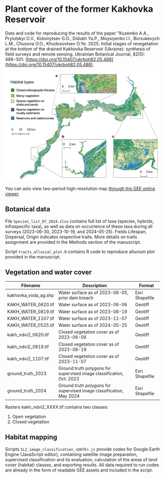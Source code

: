 # Plant cover of the former Kakhovka Reservoir
Data and code for reproducing the results of the paper "Kuzemko A.A., Prylutskyi O.V., Kolomytsev G.O., Didukh Ya.P., Moysiyenko I.I., Borsukevych L.M., Chusova O.O., Khodosovtsev O.Ye. 2025. Initial stages of revegetation at the bottom of the drained Kakhovka Reservoir (Ukraine): synthesis of field surveys and remote sensing. Ukrainian Botanical Journal, 82(5): 488−501. [https://doi.org/10.15407/ukrbotj82.05.488](https://doi.org/10.15407/ukrbotj82.05.488).

![Habitats of the former Kakhovka reservoir, as of October 2023](https://github.com/olehprylutskyi/kakhovka_vegetation_habitats/blob/main/habitat_map_2023.png)

You can aslo view two-period high-resolution map [through the GEE online viewer](https://ee-olegpril12.projects.earthengine.app/view/kakhovka-habitat-map-oct-2023).

## Botanical data
File `Species_list_07_2024.xlsx` contains full list of taxa (species, hybrids, infraspecific taxa), as well as data on occurrence of these taxa during all surveys (2023-06-30, 2023-10-19, and 2024-05-25). Fields Lifespan, Dispersal, Origin indicates respective traits. More details on traits assignment are provided in the Methods section of the manuscript.

Script `traits_alluvial_plot.R` contains R code to reproduce alluvium plot provided in the manuscript.

## Vegetation and water cover

| Filename | Description | Format |
|----------|-------------|--------|
| kakhovka_voda_ag.shp | Water surface as of 2023-06-05, prior dam breach | Esri Shapefile |
| KAKH_WATER_0620.tif | Water surface as of 2023-06-06 | Geotiff |
| KAKH_WATER_0819.tif | Water surface as of 2023-08-19 | Geotiff |
| KAKH_WATER_1107.tif | Water surface as of 2023-11-07 | Geotiff |
| KAKH_WATER_0525.tif | Water surface as of 2024-05-25 | Geotiff |
| kakh_ndvi2_0620.tif | Closed vegetation cover as of 2023-06-06 | Geotiff |
| kakh_ndvi2_0819.tif | Closed vegetation cover as of 2023-08-19 | Geotiff |
| kakh_ndvi2_1107.tif | Closed vegetation cover as of 2023-11-07 | Geotiff |
| ground_truth_2023 | Ground truth polygons for supervised image classification, Oct. 2023 | Esri Shapefile |
| ground_truth_2024 | Ground truth polygons for supervised image classification, May 2024 | Esri Shapefile |

Rasters kakh_ndvi2_ХХХХ.tif contains two classes:

1. Open vegetation
2. Closed vegetation

## Habitat mapping
Scripts `SL2_image_classification_<DATE>.js` provide codes for Google Earth Engine (JavaScript editor), containing satellite image preparation, supervised classification and its evaluation, calculation of the areas of land cover (habitat) classes, and exporting results. All data required to run codes are already in the form of readable GEE assets and included in the script.
